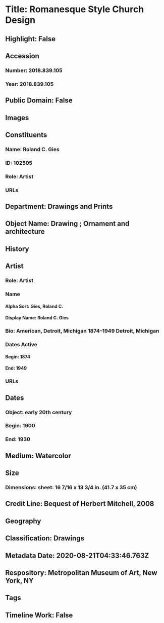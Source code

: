 # Title: Romanesque Style Church Design
## Highlight: False
## Accession
### Number: 2018.839.105
### Year: 2018.839.105
## Public Domain: False
## Images
## Constituents
### Name: Roland C. Gies
### ID: 102505
### Role: Artist
### URLs
## Department: Drawings and Prints
## Object Name: Drawing ; Ornament and architecture
## History
## Artist
### Role: Artist
### Name
#### Alpha Sort: Gies, Roland C.
#### Display Name: Roland C. Gies
### Bio: American, Detroit, Michigan 1874–1949 Detroit, Michigan
### Dates Active
#### Begin: 1874
#### End: 1949
### URLs
## Dates
### Object: early 20th century
### Begin: 1900
### End: 1930
## Medium: Watercolor
## Size
### Dimensions: sheet: 16 7/16 x 13 3/4 in. (41.7 x 35 cm)
## Credit Line: Bequest of Herbert Mitchell, 2008
## Geography
## Classification: Drawings
## Metadata Date: 2020-08-21T04:33:46.763Z
## Respository: Metropolitan Museum of Art, New York, NY
## Tags
## Timeline Work: False
